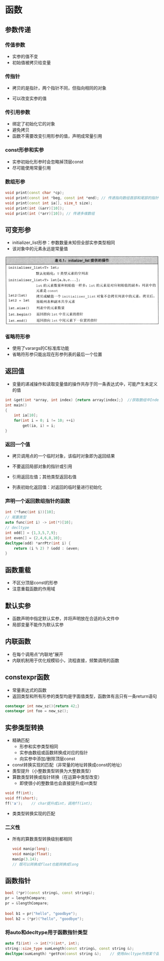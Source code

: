 # 函数

## 参数传递

### 传值参数

- 实参的值不变
- 初始值被拷贝给变量

### 传指针

- 拷贝的是指针，两个指针不同，但指向相同的对象

- 可以改变实参的值

### 传引用参数

- 绑定了初始化它的对象
- 避免拷贝
- 函数不需要改变引用形参的值，声明成常量引用

### const形参和实参

- 实参初始化形参时会忽略掉顶层const
- 尽可能使用常量引用

### 数组形参

~~~c++
void print(const char *cp);
void print(const int *beg, const int *end);	// 传递指向数组首部和尾部的指针
void print(const int ia[], size_t size);
void print(int (&arr)[10]);
void print(int (*arr)[10]);	// 传递多维数组
~~~

## 可变形参

- initializer_list形参：参数数量未知但全部实参类型相同
- 该对象中的元素永远是常量值

![](https://github.com/tom-jerr/MyblogImg/raw/main/C++/IO/initializer_list.png)

### 省略符形参

- 使用了varargs的C标准库功能
- 省略符形参只能出现在形参列表的最后一个位置

## 返回值

- 变量的递减操作和读取变量值的操作共存于同一条表达式中，可能产生未定义的值

~~~c++
int &get(int *array, int index) {return array[index];}	//获取数组中Index元素的索引
int main()
{
	int ia[10];
    for(int i = 0; i != 10; ++i)
        get(ia, i) = i;
}
~~~

### 返回一个值

- 拷贝调用点的一个临时对象，该临时对象即为返回结果
- 不要返回局部对象的指针或引用

- 引用返回左值；其他类型返回右值
- 列表初始化返回值：对返回的临时量进行初始化

### 声明一个返回数组指针的函数

~~~c++
int (*func(int i))[10];
// 尾置类型
auto func(int i) -> int(*)[10];
// decltype
int odd[] = {1,3,5,7,9};
int even[] = {2,4,6,8,10};
decltype(odd) *arrPtr(int i) {
    return (i % 2) ? &odd : &even;
}
~~~

## 函数重载

- 不区分顶层const的形参
- 注意重载函数的作用域

## 默认实参

- 函数声明中指定默认实参，并将声明放在合适的头文件中
- 局部变量不能作为默认实参

## 内联函数

- 在每个调用点“内联地”展开
- 内联机制用于优化规模较小，流程直接，频繁调用的函数

## constexpr函数

- 常量表达式的函数
- 返回类型和所有形参的类型均是字面值类型，函数体有且只有一条return语句

~~~c++
constexpr int new_sz(){return 42;}
constexpr int foo = new_sz();
~~~

## 实参类型转换

- 精确匹配
  - 形参和实参类型相同
  - 实参由数组或函数转换成对应的指针
  - 向实参中添加/删除顶层const
- const转换实现的匹配（非常量的地址转换成const的地址）
- 类型提升（小整数类型转换为大整数类型）
- 算数类型转换或指针转换（在运算中类型改变）
  - 即使很小的整数值也会直接提升成int类型

~~~c++
void ff(int);
void ff(short);
ff('a');	// char提升成int，调用ff(int);
~~~

- 类类型转换实现的匹配

### 二义性

- 所有的算数类型转换级别都相同

  ~~~c++
  void manip(long);
  void manip(float);
  manip(3.14);
  // 既可以转换成float也能转换成long
  ~~~


## 函数指针

~~~c++
bool (*pr)(const string&, const string&);
pr = lengthCompare;
pr = &lengthCompare;

bool b1 = pr("hello", "goodbye");
bool b2 = (*pr)("hello", "goodbye");
~~~

### 将auto和decltype用于函数指针类型

~~~c++
auto f1(int) -> int(*)(int*, int);
string::size_type sumLength(const string&, const string &);
decltype(sumLength) *getFcn(const string &);	// 使用decltype作用某个函数时，返回函数本身类型而非指针类型
~~~

